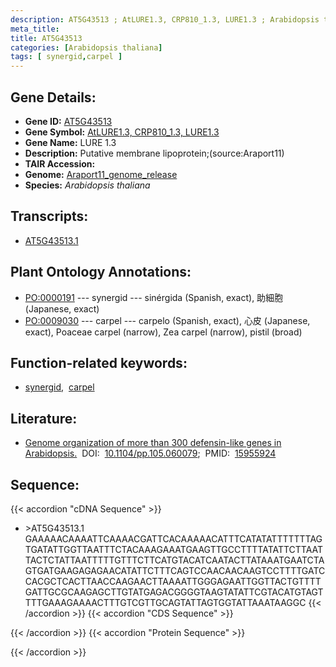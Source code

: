 ```yaml
---
description: AT5G43513 ; AtLURE1.3, CRP810_1.3, LURE1.3 ; Arabidopsis thaliana
meta_title:
title: AT5G43513
categories: [Arabidopsis thaliana]
tags: [ synergid,carpel ]
---
```


## Gene Details:
- **Gene ID:** [AT5G43513](https://www.arabidopsis.org/locus?name=AT5G43513)
- **Gene Symbol:** <u>AtLURE1.3, CRP810_1.3, LURE1.3</u>
- **Gene Name:** LURE 1.3
- **Description:**   Putative membrane lipoprotein;(source:Araport11)
- **TAIR Accession:** 
- **Genome:** [Araport11_genome_release](https://www.arabidopsis.org/download/list?dir=Genes%2FAraport11_genome_release)
- **Species:** *Arabidopsis thaliana*

## Transcripts:
   -  [AT5G43513.1](https://www.arabidopsis.org/gene?name=AT5G43513.1)
## Plant Ontology Annotations:
   - [PO:0000191](https://browser.planteome.org/amigo/term/PO:0000191)&nbsp;---&nbsp;synergid&nbsp;---&nbsp;sinérgida (Spanish, exact), 助細胞 (Japanese, exact)
   - [PO:0009030](https://browser.planteome.org/amigo/term/PO:0009030)&nbsp;---&nbsp;carpel&nbsp;---&nbsp;carpelo (Spanish, exact), 心皮 (Japanese, exact), Poaceae carpel (narrow), Zea carpel (narrow), pistil (broad)
## Function-related keywords:
   - [synergid](/tags/synergid/),&nbsp;&nbsp;[carpel](/tags/carpel/)
## Literature:
   - [Genome organization of more than 300 defensin-like genes in Arabidopsis.](https://www.doi.org/10.1104/pp.105.060079)&nbsp;&nbsp;DOI:&nbsp;&nbsp;[10.1104/pp.105.060079](https://www.doi.org/10.1104/pp.105.060079);&nbsp;&nbsp;PMID:&nbsp;&nbsp;[15955924](https://pubmed.ncbi.nlm.nih.gov/15955924/)
## Sequence:
{{< accordion "cDNA Sequence" >}}
- \>AT5G43513.1
GAAAAACAAAATTCAAAACGATTCACAAAAACATTTCATATATTTTTTTAGTGATATTGGTTAATTTCTACAAAGAAATGAAGTTGCCTTTTATATTCTTAATTACTCTATTAATTTTTGTTTCTTCATGTACATCAATACTTATAAATGAATCTAGTGATGAAGAGAGAACATATTCTTTCAGTCCAACAACAAGTCCTTTTGATCCACGCTCACTTAACCAAGAACTTAAAATTGGGAGAATTGGTTACTGTTTTGATTGCGCAAGAGCTTGTATGAGACGGGGTAAGTATATTCGTACATGTAGTTTTGAAAGAAAACTTTGTCGTTGCAGTATTAGTGGTATTAAATAAGGC
{{< /accordion >}}
{{< accordion "CDS Sequence" >}}

{{< /accordion >}}
{{< accordion "Protein Sequence" >}}

{{< /accordion >}}

